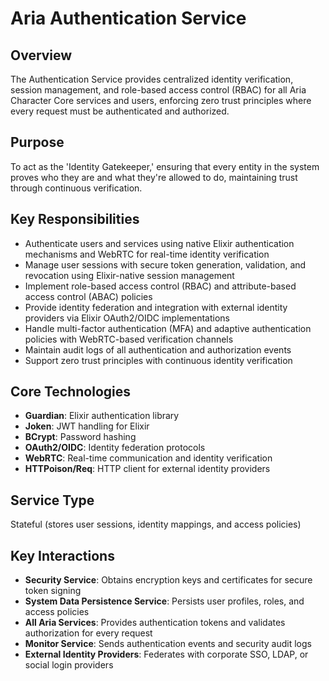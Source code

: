 # Aria Authentication Service

## Overview

The Authentication Service provides centralized identity verification, session management, and role-based access control (RBAC) for all Aria Character Core services and users, enforcing zero trust principles where every request must be authenticated and authorized.

## Purpose

To act as the 'Identity Gatekeeper,' ensuring that every entity in the system proves who they are and what they're allowed to do, maintaining trust through continuous verification.

## Key Responsibilities

- Authenticate users and services using native Elixir authentication mechanisms and WebRTC for real-time identity verification
- Manage user sessions with secure token generation, validation, and revocation using Elixir-native session management
- Implement role-based access control (RBAC) and attribute-based access control (ABAC) policies
- Provide identity federation and integration with external identity providers via Elixir OAuth2/OIDC implementations
- Handle multi-factor authentication (MFA) and adaptive authentication policies with WebRTC-based verification channels
- Maintain audit logs of all authentication and authorization events
- Support zero trust principles with continuous identity verification

## Core Technologies

- **Guardian**: Elixir authentication library
- **Joken**: JWT handling for Elixir
- **BCrypt**: Password hashing
- **OAuth2/OIDC**: Identity federation protocols
- **WebRTC**: Real-time communication and identity verification
- **HTTPoison/Req**: HTTP client for external identity providers

## Service Type

Stateful (stores user sessions, identity mappings, and access policies)

## Key Interactions

- **Security Service**: Obtains encryption keys and certificates for secure token signing
- **System Data Persistence Service**: Persists user profiles, roles, and access policies
- **All Aria Services**: Provides authentication tokens and validates authorization for every request
- **Monitor Service**: Sends authentication events and security audit logs
- **External Identity Providers**: Federates with corporate SSO, LDAP, or social login providers